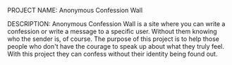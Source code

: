 PROJECT NAME: Anonymous Confession Wall

DESCRIPTION: Anonymous Confession Wall is a site where you can write a confession or write a message to a specific user. Without them knowing who the sender is, of course. The purpose of this project is to help those people who don't have the courage to speak up about what they truly feel. With this project they can confess without their identity being found out.


